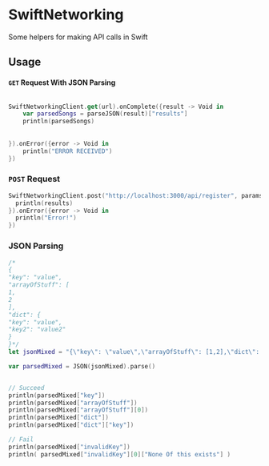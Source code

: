 SwiftNetworking
===============

Some helpers for making API calls in Swift


## Usage

#### `GET` Request With JSON Parsing

```swift

SwiftNetworkingClient.get(url).onComplete({result -> Void in
    var parsedSongs = parseJSON(result)["results"]
    println(parsedSongs)
    
    
}).onError({error -> Void in
    println("ERROR RECEIVED")
})

```

### `POST` Request
```swift
SwiftNetworkingClient.post("http://localhost:3000/api/register", params: ["username":"something", "token":"something"] ).onComplete({results -> Void in
  println(results)
}).onError({error -> Void in
  println("Error!")
})
```


### JSON Parsing
```swift
/*
{
"key": "value",
"arrayOfStuff": [
1,
2
],
"dict": {
"key": "value",
"key2": "value2"
}
}*/
let jsonMixed = "{\"key\": \"value\",\"arrayOfStuff\": [1,2],\"dict\": {\"key\": \"value\",\"key2\": \"value2\"}}"

var parsedMixed = JSON(jsonMixed).parse()


// Succeed
println(parsedMixed["key"])
println(parsedMixed["arrayOfStuff"])
println(parsedMixed["arrayOfStuff"][0])
println(parsedMixed["dict"])
println(parsedMixed["dict"]["key"])

// Fail
println(parsedMixed["invalidKey"])
println( parsedMixed["invalidKey"][0]["None Of this exists"] )
```
